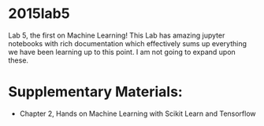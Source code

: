 # 2015lab5
Lab 5, the first on Machine Learning! This Lab has amazing jupyter notebooks with rich documentation which effectively sums up everything we have been learning up to this point. I am not going to expand upon these.

# Supplementary Materials:
- Chapter 2, Hands on Machine Learning with Scikit Learn and Tensorflow
